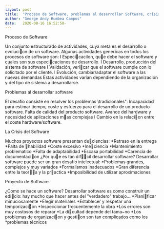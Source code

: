 ```yaml
---
layout: post
title:  "Proceso de Software, problemas al desarrollar Software, crisis y proyecto de software"
author: "George Andy Rumbea Campos"
date:   2020-08-16 16:52:58-
---
```


<p>Proceso de Software

Un conjunto estructurado de actividades, cuya meta es el
desarrollo o evolucion de un software.
Algunas actividades genéricas en todos los procesos de software son:
I Especicaciíon, que debe hacer el software y cuales son sus
especicaciones de desarrollo.
I Desarrollo, producción del sistema de software
I Validación, vericar que el software cumple con lo solicitado por el
cliente.
I Evolución, cambiar/adaptar el software a las nuevas demandas
Estas actividades varían dependiendo de la organización y del tipo de
sistema a desarrollarse.</p>

<p>Problemas al desarrollar software

El desafío consiste en resolver los problemas \tradicionales":
Incapacidad para estimar tiempo, coste y esfuerzo para el desarrollo
de un producto software.
Falta de calidad del producto software.
Avance del hardware y necesidad de aplicaciones mas complejas
I Cambio en la relacion entre el coste hardware/software.</p>

<p>La Crisis del Software

Muchos proyectos software presentan deciencias:
*Retraso en la entrega
*Falta de habilidad
*Coste excesivo
*Ineciencia
*Mantenimiento problematico
*Falta de adaptabilidad
*Escasa portabilidad
*Carencia de documentacion
¿Por que es tan difcil desarrollar software?
Desarrollar software puede ser un gran desafío intelectual:
*Problemas grandes, complejos y muy variados
*Formalismos inadecuados
*Gran diferencia entre la teora y la practica
*Imposibilidad de utilizar aproximaciones</p>

<p>Proyecto de Software

¿Como se hace un software?
Desarrollar software es como construir un edicio: hay mucho que hacer
antes del "verdadero" trabajo...
*Planificar minuciosamente
*Elegir materiales
*Establecer y respetar una temporizacion
*Inspeccionar frecuentemente la obra
*Los errores son muy costosos de reparar
*La dicultad depende del tama~no
*Los problemas de organizacion y gestion son tan complicados como los
*problemas técnicos</p>


 




           


